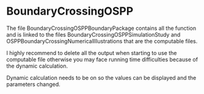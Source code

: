 # BoundaryCrossingOSPP

The file BoundaryCrossingOSPPBoundaryPackage contains all the function and is linked to the files BoundaryCrossingOSPPSimulationStudy and OSPPBoundaryCrossingNumericalIllustrations that are the computable files.

I highly recommend to delete all the output when starting to use the computable file otherwise you may face running time difficulties because of the dynamic calculation.

Dynamic calculation needs to be on so the values can be displayed and the parameters changed.